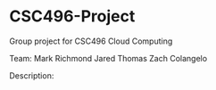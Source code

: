 # CSC496-Project
Group project for CSC496 Cloud Computing

Team:
Mark Richmond
Jared Thomas
Zach Colangelo

Description:
